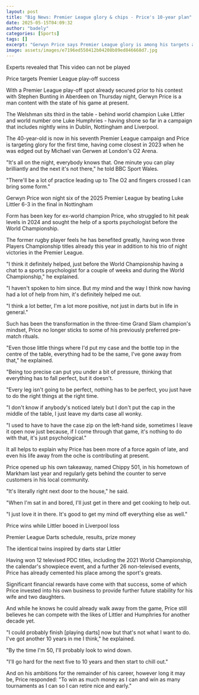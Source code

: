 ```yaml
---
layout: post
title: "Big News: Premier League glory & chips - Price's 10-year plan"
date: 2025-05-15T04:09:32
author: "badely"
categories: [Sports]
tags: []
excerpt: "Gerwyn Price says Premier League glory is among his targets as he eyes another decade in the sport."
image: assets/images/e7196ed550412b04208b89ed846668d7.jpg
---
```


Experts revealed that This video can not be played

Price targets Premier League play-off success

With a Premier League play-off spot already secured prior to his contest with Stephen Bunting in Aberdeen on Thursday night, Gerwyn Price is a man content with the state of his game at present.

The Welshman sits third in the table - behind world champion Luke Littler and world number one Luke Humphries - having shone so far in a campaign that includes nightly wins in Dublin, Nottingham and Liverpool.

The 40-year-old is now in his seventh Premier League campaign and Price is targeting glory for the first time, having come closest in 2023 when he was edged out by Michael van Gerwen at London's O2 Arena.

"It's all on the night, everybody knows that. One minute you can play brilliantly and the next it's not there," he told BBC Sport Wales.

"There'll be a lot of practice leading up to The O2 and fingers crossed I can bring some form."

Gerwyn Price won night six of the 2025 Premier League by beating Luke Littler 6-3 in the final in Nottingham

Form has been key for ex-world champion Price, who struggled to hit peak levels in 2024 and sought the help of a sports psychologist before the World Championship.

The former rugby player feels he has benefited greatly, having won three Players Championship titles already this year in addition to his trio of night victories in the Premier League.

"I think it definitely helped, just before the World Championship having a chat to a sports psychologist for a couple of weeks and during the World Championship," he explained.

"I haven't spoken to him since. But my mind and the way I think now having had a lot of help from him, it's definitely helped me out.

"I think a lot better, I'm a lot more positive, not just in darts but in life in general."

Such has been the transformation in the three-time Grand Slam champion's mindset, Price no longer sticks to some of his previously preferred pre-match rituals.

"Even those little things where I'd put my case and the bottle top in the centre of the table, everything had to be the same, I've gone away from that," he explained.

"Being too precise can put you under a bit of pressure, thinking that everything has to fall perfect, but it doesn't.

"Every leg isn't going to be perfect, nothing has to be perfect, you just have to do the right things at the right time.

"I don't know if anybody's noticed lately but I don't put the cap in the middle of the table, I just leave my darts case all wonky.

"I used to have to have the case zip on the left-hand side, sometimes I leave it open now just because, if I come through that game, it's nothing to do with that, it's just psychological."

It all helps to explain why Price has been more of a force again of late, and even his life away from the oche is contributing at present.

Price opened up his own takeaway, named Chippy 501, in his hometown of Markham last year and regularly gets behind the counter to serve customers in his local community.

"It's literally right next door to the house," he said.

"When I'm sat in and bored, I'll just get in there and get cooking to help out.

"I just love it in there. It's good to get my mind off everything else as well."

Price wins while Littler booed in Liverpool loss

Premier League Darts schedule, results, prize money

The identical twins inspired by darts star Littler

Having won 12 televised PDC titles, including the 2021 World Championship, the calendar's showpiece event, and a further 26 non-televised events, Price has already cemented his place among the sport's greats.

Significant financial rewards have come with that success, some of which Price invested into his own business to provide further future stability for his wife and two daughters.

And while he knows he could already walk away from the game, Price still believes he can compete with the likes of Littler and Humphries for another decade yet.

"I could probably finish [playing darts] now but that's not what I want to do. I've got another 10 years in me I think," he explained.

"By the time I'm 50, I'll probably look to wind down.

"I'll go hard for the next five to 10 years and then start to chill out."

And on his ambitions for the remainder of his career, however long it may be, Price responded: "To win as much money as I can and win as many tournaments as I can so I can retire nice and early."

